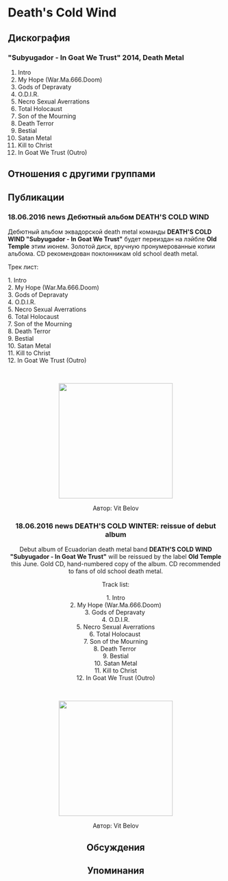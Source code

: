 # Death's Cold Wind



## Дискография

### "Subyugador - In Goat We Trust" 2014, Death Metal

1. Intro
2. My Hope (War.Ma.666.Doom) 
3. Gods of Depravaty	 
4. O.D.I.R. 
5. Necro Sexual Averrations 
6. Total Holocaust	 
7. Son of the Mourning 
8. Death Terror	 
9. Bestial 
10. Satan Metal
11. Kill to Christ 
12. In Goat We Trust (Outro)


## Отношения с другими группами


## Публикации

### 18.06.2016 news Дебютный альбом DEATH&#39;S COLD WIND

<p>Дебютный альбом эквадорской death metal команды <strong>DEATH'S COLD WIND "Subyugador - In Goat We Trust"</strong> будет переиздан на лэйбле <strong>Old Temple</strong> этим июнем. Золотой диск, вручную пронумерованные копии альбома. CD рекомендован поклонникам old school death metal.</p><p>Трек лист:</p><p>1. Intro<br>2. My Hope (War.Ma.666.Doom) <br>3. Gods of Depravaty&nbsp; <br>4. O.D.I.R. <br>5. Necro Sexual Averrations <br>6. Total Holocaust&nbsp; <br>7. Son of the Mourning <br>8. Death Terror&nbsp; <br>9. Bestial <br>10. Satan Metal<br>11. Kill to Christ <br>12. In Goat We Trust (Outro)</p><p>&nbsp;<center><img width="266" height="269" src="/images/news_rus/2016.06/29400.jpg" border="0"></p>
Автор: Vit Belov

### 18.06.2016 news DEATH&#39;S COLD WINTER: reissue of debut album

<p>Debut album of Ecuadorian death metal band <strong>DEATH'S COLD WIND "Subyugador - In Goat We Trust"</strong> will be reissued by the label <strong>Old Temple</strong> this June. Gold CD, hand-numbered copy of the album. CD recommended to fans of old school death metal.</p><p>Track list:</p><p>1. Intro<br>2. My Hope (War.Ma.666.Doom) <br>3. Gods of Depravaty&nbsp; <br>4. O.D.I.R. <br>5. Necro Sexual Averrations <br>6. Total Holocaust&nbsp; <br>7. Son of the Mourning <br>8. Death Terror&nbsp; <br>9. Bestial <br>10. Satan Metal<br>11. Kill to Christ <br>12. In Goat We Trust (Outro)</p><p>&nbsp;<center><img width="266" height="269" src="/images/news_rus/2016.06/29400.jpg" border="0"><p></p></center>
Автор: Vit Belov


## Обсуждения


## Упоминания

